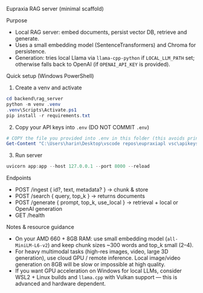 Eupraxia RAG server (minimal scaffold)

Purpose
- Local RAG server: embed documents, persist vector DB, retrieve and generate.
- Uses a small embedding model (SentenceTransformers) and Chroma for persistence.
- Generation: tries local Llama via `llama-cpp-python` if `LOCAL_LLM_PATH` set; otherwise falls back to OpenAI (if `OPENAI_API_KEY` is provided).

Quick setup (Windows PowerShell)
1. Create a venv and activate

```powershell
cd backend\rag_server
python -m venv .venv
.venv\Scripts\Activate.ps1
pip install -r requirements.txt
```

2. Copy your API keys into `.env` (DO NOT COMMIT `.env`)

```powershell
# COPY the file you provided into .env in this folder (this avoids printing keys)
Get-Content "C:\Users\harin\Desktop\vscode repos\eupraxiapl vsc\apikeysforeupraxia.txt" -Raw | Out-File -FilePath .\.env -Encoding ascii
```

3. Run server

```powershell
uvicorn app:app --host 127.0.0.1 --port 8000 --reload
```

Endpoints
- POST /ingest { id?, text, metadata? }  -> chunk & store
- POST /search { query, top_k } -> returns documents
- POST /generate { prompt, top_k, use_local } -> retrieval + local or OpenAI generation
- GET /health

Notes & resource guidance
- On your AMD 660 + 8GB RAM: use small embedding model (`all-MiniLM-L6-v2`) and keep chunk sizes ~300 words and top_k small (2–4).
- For heavy multimodal tasks (high-res images, video, large 3D generation), use cloud GPU / remote inference. Local image/video generation on 8GB will be slow or impossible at high quality.
- If you want GPU acceleration on Windows for local LLMs, consider WSL2 + Linux builds and `llama.cpp` with Vulkan support — this is advanced and hardware dependent.
